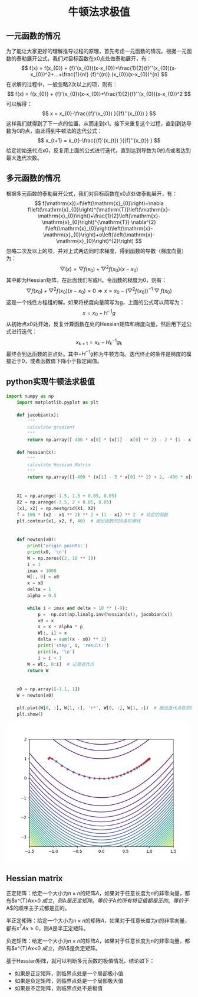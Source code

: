 <center>
     <h1>牛顿法求极值</h1>
 </center>



## 一元函数的情况

为了能让大家更好的理解推导过程的原理，首先考虑一元函数的情况。根据一元函数的泰勒展开公式，我们对目标函数在x0点处做泰勒展开，有：
$$
f(x) = f(x_{0}) + {f}'(x_{0})(x-x_{0})+\frac{1}{2}{f}''(x_{0})(x-x_{0})^2+...+\frac{1}{n!} {f}^{(n)} (x_{0})(x-x_{0})^{n} 
$$
在求解的过程中，一般忽略2次以上的项，则有：
$$
f(x) = f(x_{0}) + {f}'(x_{0})(x-x_{0})+\frac{1}{2}{f}''(x_{0})(x-x_{0})^2
$$
可以解得：
$$
x = x_{0}-\frac{{f}'(x_{0}) }{{f}''(x_{0}) } 
$$
这样我们就得到了下一点的位置，从而走到x1。接下来重复这个过程，直到到达导数为0的点，由此得到牛顿法的迭代公式：
$$
x_{t+1} = x_{t}-\frac{{f}'(x_{t}) }{{f}''(x_{t}) } 
$$
给定初始迭代点x0，反复用上面的公式进行迭代，直到达到导数为0的点或者达到最大迭代次数。



## 多元函数的情况

根据多元函数的泰勒展开公式，我们对目标函数在x0点处做泰勒展开，有：
$$
f(\mathrm{x})=f\left(\mathrm{x}_{0}\right)+\nabla f\left(\mathrm{x}_{0}\right)^{\mathrm{T}}\left(\mathrm{x}-\mathrm{x}_{0}\right)+\frac{1}{2}\left(\mathrm{x}-\mathrm{x}_{0}\right)^{\mathrm{T}} \nabla^{2} f\left(\mathrm{x}_{0}\right)\left(\mathrm{x}-\mathrm{x}_{0}\right)+o\left(\left(\mathrm{x}-\mathrm{x}_{0}\right)^{2}\right)
$$
忽略二次及以上的项，并对上式两边同时求梯度，得到函数的导数（梯度向量）为：
$$
\bigtriangledown (x)=\bigtriangledown f(x_{0})+\bigtriangledown ^{2} f(x_{0})(x-x_{0})
$$
其中即为Hessian矩阵，在后面我们写成H。令函数的梯度为0，则有：
$$
\bigtriangledown f(x_{0})+\bigtriangledown ^{2} f(x_{0})(x-x_{0})=0\Longrightarrow x=x_{0}-(\bigtriangledown^{2}f(x_{0}))^{-1}\bigtriangledown f(x_{0}) 
$$
这是一个线性方程组的解。如果将梯度向量简写为g，上面的公式可以简写为：
$$
x = x_{0}-H^{-1}g
$$
从初始点x0处开始，反复计算函数在处的Hessian矩阵和梯度向量，然后用下述公式进行迭代：
$$
x_{k+1} = x_{k}-H_{k}^{-1}g_{k} 
$$
最终会到达函数的驻点处。其中$-H^{-1}g$称为牛顿方向。迭代终止的条件是梯度的模接近于0，或者函数值下降小于指定阈值。



## python实现牛顿法求极值

```python
import numpy as np
    import matplotlib.pyplot as plt

    def jacobian(x):
        """
        calculate gradient
        """
        return np.array([-400 * x[0] * (x[1] - x[0] ** 2) - 2 * (1 - x[0]), 200 * (x[1] - x[0] ** 2)])

    def hessian(x):
        """
        calculate Hessian Matrix
        """
        return np.array([[-400 * (x[1] - 3 * x[0] ** 2) + 2, -400 * x[0]], [-400 * x[0], 200]])


    X1 = np.arange(-1.5, 1.5 + 0.05, 0.05)
    X2 = np.arange(-3.5, 2 + 0.05, 0.05)
    [x1, x2] = np.meshgrid(X1, X2)
    f = 100 * (x2 - x1 ** 2) ** 2 + (1 - x1) ** 2  # 给定的函数
    plt.contour(x1, x2, f, 40)  # 画出函数的20条轮廓线


    def newton(x0):
        print('origin points:')
        print(x0, '\n')
        W = np.zeros((2, 10 ** 3))
        i = 1
        imax = 1000
        W[:, 0] = x0
        x = x0
        delta = 1
        alpha = 0.5

        while i < imax and delta > 10 ** (-9):
            p = -np.dot(np.linalg.inv(hessian(x)), jacobian(x))
            x0 = x
            x = x + alpha * p
            W[:, i] = x
            delta = sum((x - x0) ** 2)
            print('step', i, 'result:')
            print(x, '\n')
            i = i + 1
        W = W[:, 0:i]  # 记录迭代点
        return W


    x0 = np.array([-1.1, 1])
    W = newton(x0)

    plt.plot(W[0, :], W[1, :], 'r*', W[0, :], W[1, :])  # 画出迭代点收敛的轨迹
    plt.show()
```

![newton](../images/newton.png)

## Hessian matrix

正定矩阵：给定一个大小为$n\times n$的矩阵$A$，如果对于任意长度为$n$的非零向量，都有$x^{T}Ax>0 $成立，则$A$是正定矩阵。等价于$A$的所有特征值都是正的。等价于$A$的顺序主子式都是正的。

半正定矩阵：给定一个大小为$n\times n$的矩阵$A$，如果对于任意长度为$n$的非零向量，都有$x^{T}Ax\ge 0$，则$A$是半正定矩阵。

负定矩阵：给定一个大小为$n\times n$的矩阵$A$，如果对于任意长度为$n$的非零向量，都有$x^{T}Ax<0 $成立，则$A$是负定矩阵。



基于Hessian矩阵，就可以判断多元函数的极值情况，结论如下：

- 如果是正定矩阵，则临界点处是一个局部极小值
- 如果是负定矩阵，则临界点处是一个局部极大值
- 如果是不定矩阵，则临界点处不是极值

